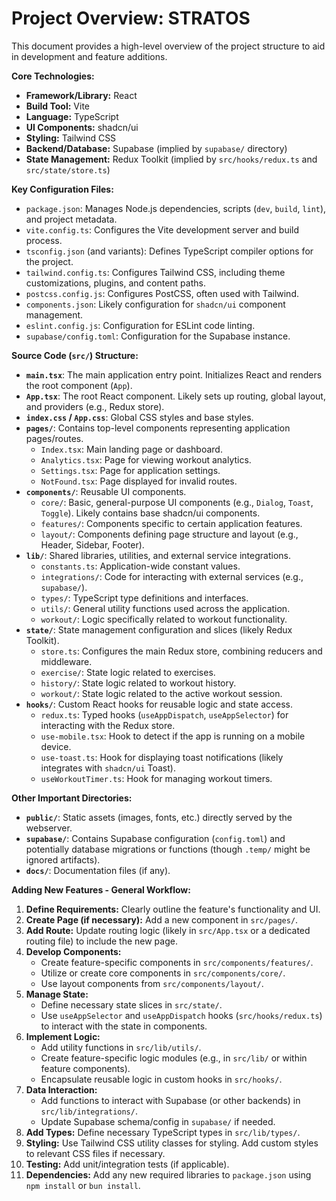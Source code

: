 # Project Overview: STRATOS

This document provides a high-level overview of the project structure to aid in development and feature additions.

**Core Technologies:**

*   **Framework/Library:** React
*   **Build Tool:** Vite
*   **Language:** TypeScript
*   **UI Components:** shadcn/ui
*   **Styling:** Tailwind CSS
*   **Backend/Database:** Supabase (implied by `supabase/` directory)
*   **State Management:** Redux Toolkit (implied by `src/hooks/redux.ts` and `src/state/store.ts`)

**Key Configuration Files:**

*   `package.json`: Manages Node.js dependencies, scripts (`dev`, `build`, `lint`), and project metadata.
*   `vite.config.ts`: Configures the Vite development server and build process.
*   `tsconfig.json` (and variants): Defines TypeScript compiler options for the project.
*   `tailwind.config.ts`: Configures Tailwind CSS, including theme customizations, plugins, and content paths.
*   `postcss.config.js`: Configures PostCSS, often used with Tailwind.
*   `components.json`: Likely configuration for `shadcn/ui` component management.
*   `eslint.config.js`: Configuration for ESLint code linting.
*   `supabase/config.toml`: Configuration for the Supabase instance.

**Source Code (`src/`) Structure:**

*   **`main.tsx`**: The main application entry point. Initializes React and renders the root component (`App`).
*   **`App.tsx`**: The root React component. Likely sets up routing, global layout, and providers (e.g., Redux store).
*   **`index.css` / `App.css`**: Global CSS styles and base styles.
*   **`pages/`**: Contains top-level components representing application pages/routes.
    *   `Index.tsx`: Main landing page or dashboard.
    *   `Analytics.tsx`: Page for viewing workout analytics.
    *   `Settings.tsx`: Page for application settings.
    *   `NotFound.tsx`: Page displayed for invalid routes.
*   **`components/`**: Reusable UI components.
    *   `core/`: Basic, general-purpose UI components (e.g., `Dialog`, `Toast`, `Toggle`). Likely contains base shadcn/ui components.
    *   `features/`: Components specific to certain application features.
    *   `layout/`: Components defining page structure and layout (e.g., Header, Sidebar, Footer).
*   **`lib/`**: Shared libraries, utilities, and external service integrations.
    *   `constants.ts`: Application-wide constant values.
    *   `integrations/`: Code for interacting with external services (e.g., `supabase/`).
    *   `types/`: TypeScript type definitions and interfaces.
    *   `utils/`: General utility functions used across the application.
    *   `workout/`: Logic specifically related to workout functionality.
*   **`state/`**: State management configuration and slices (likely Redux Toolkit).
    *   `store.ts`: Configures the main Redux store, combining reducers and middleware.
    *   `exercise/`: State logic related to exercises.
    *   `history/`: State logic related to workout history.
    *   `workout/`: State logic related to the active workout session.
*   **`hooks/`**: Custom React hooks for reusable logic and state access.
    *   `redux.ts`: Typed hooks (`useAppDispatch`, `useAppSelector`) for interacting with the Redux store.
    *   `use-mobile.tsx`: Hook to detect if the app is running on a mobile device.
    *   `use-toast.ts`: Hook for displaying toast notifications (likely integrates with `shadcn/ui` Toast).
    *   `useWorkoutTimer.ts`: Hook for managing workout timers.

**Other Important Directories:**

*   **`public/`**: Static assets (images, fonts, etc.) directly served by the webserver.
*   **`supabase/`**: Contains Supabase configuration (`config.toml`) and potentially database migrations or functions (though `.temp/` might be ignored artifacts).
*   **`docs/`**: Documentation files (if any).

**Adding New Features - General Workflow:**

1.  **Define Requirements:** Clearly outline the feature's functionality and UI.
2.  **Create Page (if necessary):** Add a new component in `src/pages/`.
3.  **Add Route:** Update routing logic (likely in `src/App.tsx` or a dedicated routing file) to include the new page.
4.  **Develop Components:**
    *   Create feature-specific components in `src/components/features/`.
    *   Utilize or create core components in `src/components/core/`.
    *   Use layout components from `src/components/layout/`.
5.  **Manage State:**
    *   Define necessary state slices in `src/state/`.
    *   Use `useAppSelector` and `useAppDispatch` hooks (`src/hooks/redux.ts`) to interact with the state in components.
6.  **Implement Logic:**
    *   Add utility functions in `src/lib/utils/`.
    *   Create feature-specific logic modules (e.g., in `src/lib/` or within feature components).
    *   Encapsulate reusable logic in custom hooks in `src/hooks/`.
7.  **Data Interaction:**
    *   Add functions to interact with Supabase (or other backends) in `src/lib/integrations/`.
    *   Update Supabase schema/config in `supabase/` if needed.
8.  **Add Types:** Define necessary TypeScript types in `src/lib/types/`.
9.  **Styling:** Use Tailwind CSS utility classes for styling. Add custom styles to relevant CSS files if necessary.
10. **Testing:** Add unit/integration tests (if applicable).
11. **Dependencies:** Add any new required libraries to `package.json` using `npm install` or `bun install`.
